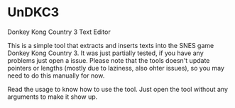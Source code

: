 # UnDKC3
Donkey Kong Country 3 Text Editor

This is a simple tool that extracts and inserts texts into the SNES game Donkey Kong Country 3.
It was just partially tested, if you have any problems just open a issue.
Please note that the tools doesn't update pointers or lengths (mostly due to laziness, also ohter issues),
so you may need to do this manually for now.

Read the usage to know how to use the tool. Just open the tool without any arguments to make it show up.
